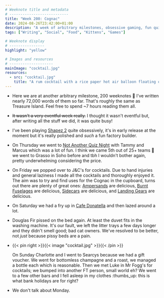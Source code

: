 ```yaml
---
# Weeknote title and metadata
# ---------------------------
title: "Week 200: Cognac"
date: 2024-08-26T23:42:00+01:00
description: "A week of arbitrary milestones, obsessive gaming, fun quiz nights, making cocktails, eating lots, drinking lots, pissy beds, and bad cat owners."
tags: ["Writing", "Social", "Food", "Kittens", "Games"]

# Weeknote display
# ----------------
highlight: "yellow"

# Images and resources
# --------------------
mainImage: "cocktail.jpg"
resources:
  - src: "cocktail.jpg"
    title: "A rum cocktail with a rice paper hot air balloon floating on top"
---
```


  * Here we are at another arbitrary milestone, 200 weeknotes :rocket: I've written nearly 72,000 words of them so far. That's roughly the same as Treasure Island. Feel free to spend ~7 hours reading them all.

  * ~~It wasn't a very eventful week really.~~ I thought it wasn't eventful but, after writing all the stuff we did, it was quite busy!

  * I've been playing [Shapez 2](https://shapez2.com/) quite obsessively, it's in early release at the moment but it's really polished and _such_ a fun factory builder.

  * On Thursday we went to [Not Another Quiz Night](https://www.notanotherquiznight.com/) with Tammy and Marcus which was a lot of fun. I think we came 5th out of 25+ teams :clap: we went to Grasso in Soho before and tbh I wouldn't bother again, pretty underwhelming considering the price.

  * On Friday we popped over to J&C's for cocktails. Due to hand injuries and general laziness I made all the cocktails and thoroughly enjoyed it. The aim was to try and find uses for the Cognac in the cupboard, turns out there are plenty of great ones: [Ampersands](https://www.diffordsguide.com/cocktails/recipe/2246/ampersand-cocktail) are delicious, [Burnt Fuselages](https://www.diffordsguide.com/cocktails/recipe/4912/burnt-fuselage) are delicious, [Sidecars](https://www.diffordsguide.com/cocktails/recipe/4791/sidecar) are delicious, and [Landing Gears](https://www.diffordsguide.com/cocktails/recipe/4913/landing-gear) are delicious.

  * On Saturday we had a fry up in [Cafe Donatella](https://maps.app.goo.gl/7dAkoJ2RGDk9WNFD7) and then lazed around a lot.

  * Douglas Fir pissed on the bed again. At least the duvet fits in the washing machine. It's our fault, we left the litter trays a few days longer and they didn't smell good; bad cat owners. We've resolved to be better, not _just_ because pissy beds are a pain.

  * {{< pin right >}}{{< image "cocktail.jpg" >}}{{< /pin >}}

    On Sunday Charlotte and I went to Searcys because we had a gift voucher. We went for bottomless champagne and a roast, we managed a bottle each which is reasonable. Then we met Luke in Mr Fogg's for cocktails; we bumped into another FT person, small world eh? We went to a few other bars and I fell asleep in my clothes :thumbs_up: this is what bank holidays are for right?

  * We don't talk about Monday.
